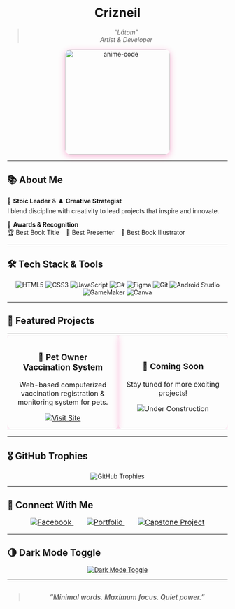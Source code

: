 <div align="center">

# Crizneil

> *“Látom”*  
> _Artist & Developer_

<img src="https://imgur.com/RAuG96V.gif" width="240" alt="anime-code" style="border-radius: 12px; box-shadow: 0 4px 15px rgba(238,9,121,0.3);" />

</div>

---

## 📚 About Me

🧠 **Stoic Leader** & ♟️ **Creative Strategist**  
I blend discipline with creativity to lead projects that inspire and innovate.

🏅 **Awards & Recognition**  
🏆 Best Book Title &nbsp;&nbsp; 🎤 Best Presenter &nbsp;&nbsp; 🎨 Best Book Illustrator

---

## 🛠️ Tech Stack & Tools

<p align="center">
  <img alt="HTML5" src="https://img.shields.io/badge/HTML5-111111?style=for-the-badge&logo=html5&logoColor=E34F26" />
  <img alt="CSS3" src="https://img.shields.io/badge/CSS3-111111?style=for-the-badge&logo=css3&logoColor=1572B6" />
  <img alt="JavaScript" src="https://img.shields.io/badge/JavaScript-111111?style=for-the-badge&logo=javascript&logoColor=F7DF1E" />
  <img alt="C#" src="https://img.shields.io/badge/C%23-111111?style=for-the-badge&logo=c-sharp&logoColor=239120" />
  <img alt="Figma" src="https://img.shields.io/badge/Figma-111111?style=for-the-badge&logo=figma&logoColor=white" />
  <img alt="Git" src="https://img.shields.io/badge/Git-111111?style=for-the-badge&logo=git&logoColor=F05032" />
  <img alt="Android Studio" src="https://img.shields.io/badge/Android_Studio-111111?style=for-the-badge&logo=android-studio&logoColor=3DDC84" />
  <img alt="GameMaker" src="https://img.shields.io/badge/GameMaker-111111?style=for-the-badge&logo=yoYo%20games&logoColor=white" />
  <img alt="Canva" src="https://img.shields.io/badge/Canva-111111?style=for-the-badge&logo=canva&logoColor=00C4CC" />
</p>

---

## 💼 Featured Projects

<table align="center">
  <tr>
    <td align="center" width="280" style="padding: 15px; margin: 10px; border-radius: 12px; box-shadow: 0 4px 15px rgba(238,9,121,0.2);">
      <h3>🐾 Pet Owner Vaccination System</h3>
      <p>Web-based computerized vaccination registration & monitoring system for pets.</p>
      <a href="https://ph.pawnec.com/" target="_blank">
        <img src="https://img.shields.io/badge/Visit%20Site-EE0979?style=for-the-badge&logo=google-chrome&logoColor=white" alt="Visit Site" />
      </a>
    </td>
    <td align="center" width="280" style="padding: 15px; margin: 10px; border-radius: 12px; box-shadow: 0 4px 15px rgba(238,9,121,0.2);">
      <h3>🚧 Coming Soon</h3>
      <p>Stay tuned for more exciting projects!</p>
      <img src="https://img.shields.io/badge/Under_Construction-AAAAAA?style=for-the-badge" alt="Under Construction" />
    </td>
  </tr>
</table>

---

## 🎖️ GitHub Trophies

<p align="center">
  <img src="https://github-profile-trophy.vercel.app/?username=Crizneil&theme=radical&no-frame=true&no-bg=true" alt="GitHub Trophies" />
</p>

---

## 🤝 Connect With Me

<p align="center" style="font-size:1.2em;">
  <a href="https://www.facebook.com/share/16ZZ7svWmG/" target="_blank" style="margin: 0 15px;">
    <img src="https://img.shields.io/badge/Facebook-1877F2?style=for-the-badge&logo=facebook&logoColor=white" alt="Facebook" />
  </a>
  <a href="#" style="margin: 0 15px;">
    <img src="https://img.shields.io/badge/Portfolio-111111?style=for-the-badge&logo=about.me&logoColor=white" alt="Portfolio" />
  </a>
  <a href="https://ph.pawnec.com/" target="_blank" style="margin: 0 15px;">
    <img src="https://img.shields.io/badge/Capstone_Project-111111?style=for-the-badge&logo=github&logoColor=white" alt="Capstone Project" />
  </a>
</p>

---

## 🌗 Dark Mode Toggle

<p align="center">
  <a href="https://github.com/Crizneil/Crizneil" target="_blank">
    <img src="https://img.shields.io/badge/Dark%20Mode-Enabled-000000?style=for-the-badge&logo=github&logoColor=white" alt="Dark Mode Toggle" />
  </a>
</p>

---

<div align="center" style="font-style: italic; font-weight: 600; font-size: 1.1em; color: #ee0979; margin-top: 30px;">

> “Minimal words. Maximum focus. Quiet power.”

</div>
